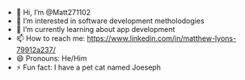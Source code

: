 - 👋 Hi, I’m @Matt271102
- 👀 I’m interested in software development metholodogies
- 🌱 I’m currently learning about app development
- 📫 How to reach me: https://www.linkedin.com/in/matthew-lyons-79912a237/
- 😄 Pronouns: He/Him
- ⚡ Fun fact: I have a pet cat named Joeseph

